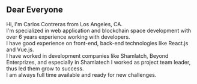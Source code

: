 <h2>Dear Everyone</h2>

Hi, I'm Carlos Contreras from Los Angeles, CA.<br/>
I'm specialized in web application and blockchain space development with over 6 years experience working with developers.<br/>
I have good experience on front-end, back-end technologies like React.js and Vue.js.<br/>
I have worked in development companies like Shamlatch, Beyond Enterprizes, and especially in Shamlatech I worked as project team leader, thus led them grow to success.<br/>
I am always full time available and ready for new challenges.<br/>
